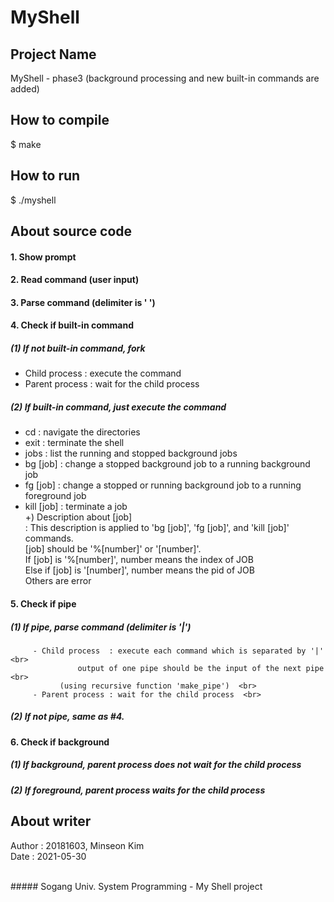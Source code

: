 # MyShell

## Project Name
  MyShell - phase3 (background processing and new built-in commands are added)

## How to compile
  $ make

## How to run
  $ ./myshell


## About source code
#### 1. Show prompt  
#### 2. Read command (user input) 
#### 3. Parse command (delimiter is ' ')  
#### 4. Check if built-in command
##### (1) If not built-in command, fork
 - Child process  : execute the command <br>
 - Parent process : wait for the child process <br>
##### (2) If built-in command, just execute the command
- cd   : navigate the directories <br>
- exit : terminate the shell <br>
- jobs : list the running and stopped background jobs <br>
- bg [job]   : change a stopped background job to a running background job <br>
- fg [job]   : change a stopped or running background job to a running foreground job <br>
- kill [job] : terminate a job <br>
+) Description about [job] <br>
: This description is applied to 'bg [job]', 'fg [job]', and 'kill [job]' commands.<br>
  [job] should be '%[number]' or '[number]'. <br>
  If [job] is '%[number]', number means the index of JOB <br>
  Else if [job] is '[number]', number means the pid of JOB <br>
  Others are error <br>

#### 5. Check if pipe 
##### (1) If pipe, parse command (delimiter is '|') <br>
         - Child process  : execute each command which is separated by '|'  <br>
		           output of one pipe should be the input of the next pipe <br> 
			   (using recursive function 'make_pipe')  <br>
         - Parent process : wait for the child process  <br>
##### (2) If not pipe, same as #4.  <br>

#### 6. Check if background 
##### (1) If background, parent process does not wait for the child process  <br>
##### (2) If foreground, parent process waits for the child process  <br>


## About writer
  Author : 20181603, Minseon Kim  <br>
  Date   : 2021-05-30  <br>

 <br>
##### Sogang Univ. System Programming - My Shell project
